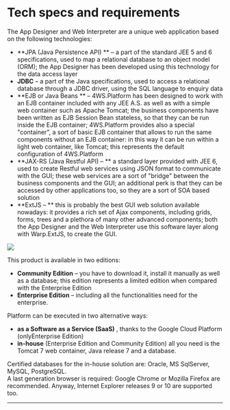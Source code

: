 # Tech specs and requirements

The App Designer and Web Interpreter are a unique web application based on the following technologies:

* **JPA \(Java Persistence API\) ** – a part of the standard JEE 5 and 6 specifications, used to map a relational database to an object model \(ORM\); the App Designer has been developed using this technology for the data access layer
* **JDBC**  – a part of the Java specifications, used to access a relational database through a JDBC driver, using the SQL language to enquiry data
* **EJB or Java Beans ** – 4WS.Platform has been designed to work with an EJB container included with any JEE A.S. as well as with a simple web container such as Apache Tomcat; the business components have been written as EJB Session Bean stateless, so that they can be run inside the EJB container; 4WS.Platform provides also a special "container", a sort of basic EJB container that allows to run the same components without an EJB container: in this way it can be run within a light web container, like Tomcat; this represents the default configuration of 4WS.Platform
* **JAX-RS \(Java Restful API\) – ** a standard layer provided with JEE 6, used to create Restful web services using JSON format to communicate with the GUI; these web services are a sort of "bridge" between the business components and the GUI; an additional perk is that they can be accessed by other applications too, so they are a sort of SOA based solution
* **ExtJS – ** this is probably the best GUI web solution available nowadays: it provides a rich set of Ajax components, including grids, forms, trees and a plethora of many other advanced components; both the App Designer and the Web Interpreter use this software layer along with Warp.ExtJS, to create the GUI.

![](http://4wsplatform.org/wp-content/uploads/2018/02/arch.png)

This product is available in two editions:

* **Community Edition**  – you have to download it, install it manually as well as a database; this edition represents a limited edition when compared with the Enterprise Edition
* **Enterprise Edition**  – including all the functionalities need for the enterprise.

Platform can be executed in two alternative ways:

* **as a Software as a Service \(SaaS\)** , thanks to the Google Cloud Platform \(onlyEnterprise Edition\)
* **in-house**  \(Enterprise Edition and Community Edition\) all you need is the Tomcat 7 web container, Java release 7 and a database.

Certified databases for the in-house solution are: Oracle, MS SqlServer, MySQL, PostgreSQL.  
A last generation browser is required: Google Chrome or Mozilla Firefox are recommended. Anyway, Internet Explorer releases 9 or 10 are supported too.

---



